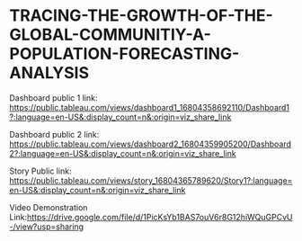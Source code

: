 # TRACING-THE-GROWTH-OF-THE-GLOBAL-COMMUNITIY-A-POPULATION-FORECASTING-ANALYSIS

Dashboard public 1 link: https://public.tableau.com/views/dashboard1_16804358692110/Dashboard1?:language=en-US&:display_count=n&:origin=viz_share_link

Dashboard public 2 link: https://public.tableau.com/views/dashboard2_16804359905200/Dashboard2?:language=en-US&:display_count=n&:origin=viz_share_link

Story Public link: https://public.tableau.com/views/story_16804365789620/Story1?:language=en-US&:display_count=n&:origin=viz_share_link

Video Demonstration Link:https://drive.google.com/file/d/1PicKsYb1BAS7ouV6r8G12hiWQuGPCvU-/view?usp=sharing
